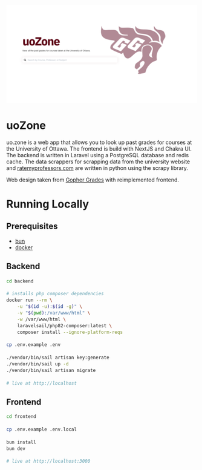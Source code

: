 [![uo.zone](frontend/public/images/homepage.png)](https://uo.zone)
# uoZone

uo.zone is a web app that allows you to look up past grades for courses at the University of Ottawa. The frontend is build with NextJS and Chakra UI. The backend is written in Laravel using a PostgreSQL database and redis cache. The data scrappers for scrapping data from the university website and [ratemyprofessors.com](https://www.ratemyprofessors.com/) are written in python using the scrapy library.

Web design taken from [Gopher Grades](https://github.com/samyok/gophergrades) with reimplemented frontend.

# Running Locally

## Prerequisites

- [bun](https://bun.sh/)
- [docker](https://docs.docker.com/engine/install/)

## Backend
```bash
cd backend

# installs php composer dependencies
docker run --rm \
    -u "$(id -u):$(id -g)" \
    -v "$(pwd):/var/www/html" \
    -w /var/www/html \
    laravelsail/php82-composer:latest \
    composer install --ignore-platform-reqs

cp .env.example .env

./vendor/bin/sail artisan key:generate
./vendor/bin/sail up -d
./vendor/bin/sail artisan migrate

# live at http://localhost
```

## Frontend
```bash
cd frontend

cp .env.example .env.local

bun install
bun dev

# live at http://localhost:3000
```
